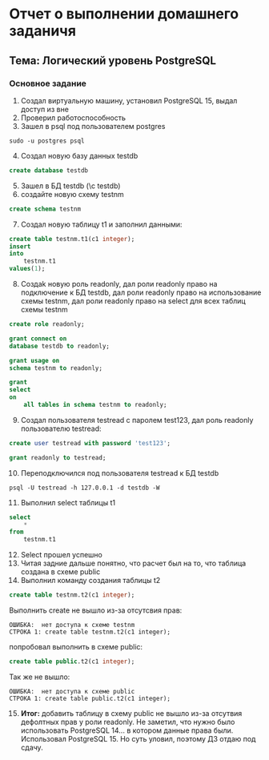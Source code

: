 # Отчет о выполнении домашнего заданичя
## Тема: Логический уровень PostgreSQL
### Основное задание
1. Создал виртуальную машину, установил PostgreSQL 15, выдал доступ из вне
2. Проверил работоспособность 
3. Зашел в psql под пользователем postgres
```CMD
sudo -u postgres psql
```
4. Создал новую базу данных testdb
```SQL
create database testdb
```
5. Зашел в БД testdb (\c testdb)
6. создайте новую схему testnm
```SQL
create schema testnm
```
7. Создал новую таблицу t1 и заполнил данными:
```SQL
create table testnm.t1(c1 integer);
insert
into
    testnm.t1
values(1);
```
8. Cоздаk новую роль readonly, дал роли readonly право на подключение к БД testdb, 
дал роли readonly право на использование схемы testnm, дал роли readonly
право на select для всех таблиц схемы testnm
```SQL
create role readonly;

grant connect on
database testdb to readonly;

grant usage on
schema testnm to readonly;

grant
select
on
    all tables in schema testnm to readonly;
```
9. Создал пользователя testread с паролем test123, дал роль readonly пользователю testread:
```SQL
create user testread with password 'test123';

grant readonly to testread;
```
10. Переподключился под пользователя testread к БД testdb
```CMD
psql -U testread -h 127.0.0.1 -d testdb -W
```
11. Выполнил select таблицы t1
```SQL
select
    *
from
    testnm.t1 
```
12. Select прошел успешно
13. Читая задние дальше понятно, что расчет был на то, что таблица создана в схеме public
14. Выполнил команду создания таблицы t2
```SQL
create table testnm.t2(c1 integer);
```
Выполнить create не вышло из-за отсутсвия прав: 
```CMD
ОШИБКА:  нет доступа к схеме testnm
СТРОКА 1: create table testnm.t2(c1 integer);
```
попробовал выполнить в схеме public:
```SQL
create table public.t2(c1 integer);
```
Так же не вышло:
```CMD
ОШИБКА:  нет доступа к схеме public
СТРОКА 1: create table public.t2(c1 integer);
```
15. **Итог:** добавить таблицу в схему public не вышло из-за отсутвия дефолтных прав у роли readonly.
Не заметил, что нужно было использовать PostgreSQL 14... в котором данные права были. Использовал PostgreSQL 15.
Но суть уловил, поэтому ДЗ отдаю под сдачу. 

